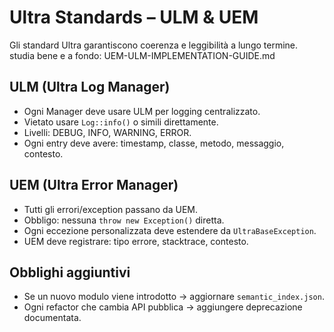 # Ultra Standards – ULM & UEM

Gli standard Ultra garantiscono coerenza e leggibilità a lungo termine.
studia bene e a fondo: UEM-ULM-IMPLEMENTATION-GUIDE.md

## ULM (Ultra Log Manager)
- Ogni Manager deve usare ULM per logging centralizzato.
- Vietato usare `Log::info()` o simili direttamente.
- Livelli: DEBUG, INFO, WARNING, ERROR.
- Ogni entry deve avere: timestamp, classe, metodo, messaggio, contesto.

## UEM (Ultra Error Manager)
- Tutti gli errori/exception passano da UEM.
- Obbligo: nessuna `throw new Exception()` diretta.
- Ogni eccezione personalizzata deve estendere da `UltraBaseException`.
- UEM deve registrare: tipo errore, stacktrace, contesto.

## Obblighi aggiuntivi
- Se un nuovo modulo viene introdotto → aggiornare `semantic_index.json`.
- Ogni refactor che cambia API pubblica → aggiungere deprecazione documentata.
